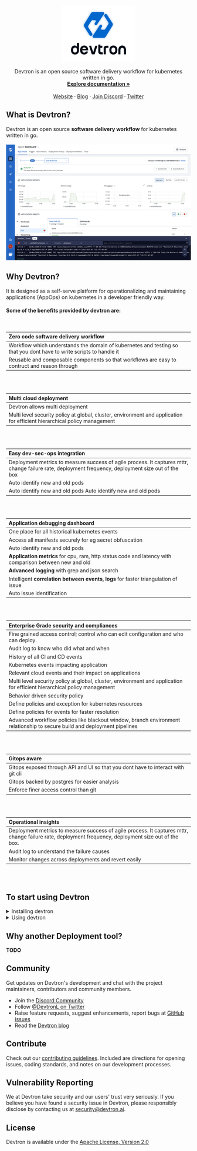 <p align="center"><img width="200" height="156" src="assets/devtron-readme-logo.png"></p>
<p align="center">Devtron is an open source software delivery workflow for kubernetes written in go.
<br>
<a href="https://docs.devtron.ai/" rel="nofollow"><strong>Explore documentation »</strong></a>
<br>
<br>
<a href="https://devtron.ai/">Website</a>
·
<a href="https://devtron.ai/blog/">Blog</a>
·
<a href="https://discord.gg/72JDKy4">Join Discord</a>
·
<a href="https://twitter.com/DevtronL">Twitter</a>
</p>

## What is Devtron?
Devtron is an open source **software delivery workflow** for kubernetes written in go.
<br>
<br>
![](assets/dashboard.png)

## Why Devtron?
It is designed as a self-serve platform for operationalizing and maintaining applications (AppOps) on kubernetes in a developer friendly way. 


#### Some of the benefits  provided by devtron are: 
<br>

|Zero code software delivery workflow |
| :------------- |
| Workflow which understands the domain of kubernetes and testing so that you dont have to write scripts to handle it |
| Reusable and composable components so that workflows are easy to contruct and reason through |
<br>
<br>

| Multi cloud deployment |
| :-----------------|
| Devtron allows multi deployment|
| Multi level security policy at global, cluster, environment and application for efficient hierarchical policy management |
<br>
<br>

| Easy dev-sec-ops integration |
| :---------------- |
| Deployment metrics to measure success of agile process. It captures mttr, change failure rate, deployment frequency, deployment size out of the box |
| Auto identify new and old pods |
| Auto identify new and old pods Auto identify new and old pods|
<br>
<br>

| Application debugging dashboard |
| :------------ |
| One place for all historical kubernetes events |
| Access all manifests securely for eg secret obfuscation |
| Auto identify new and old pods |
| **Application metrics** for cpu, ram, http status code and latency with comparison between new and old |
| **Advanced logging** with grep and json search |
| Intelligent **correlation between events, logs** for faster triangulation of issue |
| Auto issue identification |
<br>
<br>

| Enterprise Grade security and compliances |
| :----------- |
| Fine grained access control; control who can edit configuration and who can deploy. |
| Audit log to know who did what and when |
| History of all CI and CD events |
| Kubernetes events impacting application |
| Relevant cloud events and their impact on applications |
| Multi level security policy at global, cluster, environment and application for efficient hierarchical policy management |
| Behavior driven security policy |
| Define policies and exception for kubernetes resources |
| Define policies for events for faster resolution |
| Advanced workflow policies like blackout window, branch environment relationship to secure build and deployment pipelines |
<br>
<br>

| Gitops aware |
| :--------------- |
| Gitops exposed through API and UI so that you dont have to interact with git cli |
| Gitops backed by postgres for easier analysis |
| Enforce finer access control than git |
<br>
<br>

| Operational insights |
| :--------------- |
| Deployment metrics to measure success of agile process. It captures mttr, change failure rate, deployment frequency, deployment size out of the box. |
| Audit log to understand the failure causes |
| Monitor changes across deployments and revert easily |
<br>
<br>

## To start using Devtron
<details>
<summary>Installing devtron</summary>

Devtron can be installed through command 

> sh install.sh

- [Detail configuration options] (https://docs.devtron.ai/)
</details>

<details>
<summary>Using devtron</summary>
  
- [Deploying first application](https://docs.devtron.ai/docs/reference/creating-application/)
- [Deploying Helm charts](https://docs.devtron.ai/docs/reference/deploy-chart/overview/)
- [Configure Security policy](https://docs.devtron.ai/)
- [Detail Userguide](https://docs.devtron.ai/)

</details>


## Why another Deployment tool? 

**TODO**


## Community

Get updates on Devtron's development and chat with the project maintainers, contributors and community members.

 - Join the [Discord Community](https://discord.gg/72JDKy4) 
 - Follow [@DevtronL on Twitter](https://twitter.com/DevtronL)
 - Raise feature requests, suggest enhancements, report bugs at [GitHub issues](https://github.com/devtron-labs/devtron/issues)
 - Read the [Devtron blog](https://devtron.ai/blog/)


## Contribute

Check out our [contributing guidelines](CONTRIBUTING.md). Included are directions for opening issues, coding standards, and notes on our development processes.

## Vulnerability Reporting

We at Devtron take security and our users' trust very seriously. If you believe you have found a security issue in Devtron, please responsibly disclose by contacting us at security@devtron.ai.

## License

Devtron is available under the [Apache License, Version 2.0](LICENSE)


